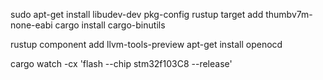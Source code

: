 sudo apt-get install libudev-dev pkg-config
rustup target add thumbv7m-none-eabi
cargo install cargo-binutils

rustup component add llvm-tools-preview
apt-get install openocd

cargo watch -cx 'flash --chip stm32f103C8 --release'